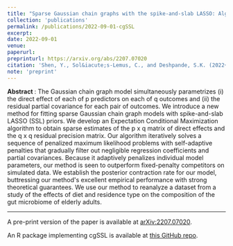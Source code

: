 ```yaml
---
title: "Sparse Gaussian chain graphs with the spike-and-slab LASSO: Algorithms and asymptotics"
collection: 'publications'
permalink: /publications/2022-09-01-cgSSL
excerpt: 
date: 2022-09-01
venue:
paperurl:
preprinturl: https://arxiv.org/abs/2207.07020
citation: 'Shen, Y., Sol&iacute;s-Lemus, C., and Deshpande, S.K. (2022+). &quot;Sparse Gaussian chain graphs with the spike-and-slab LASSO: Algorithms and asymptotics.&quot; <i>arXiv preprint</i> arXiv:2207.07020'
note: 'preprint'
---
```


<b> Abstract </b> : 
The Gaussian chain graph model simultaneously parametrizes (i) the direct effect of each of p predictors on each of q outcomes and (ii) the residual partial covariance for each pair of outcomes.
We introduce a new method for fitting sparse Gaussian chain graph models with spike-and-slab LASSO (SSL) priors. 
We develop an Expectation Conditional Maximization algorithm to obtain sparse estimates of the p x q matrix of direct effects and the q x q residual precision matrix.
Our algorithm iteratively solves a sequence of penalized maximum likelihood problems with self-adaptive penalties that gradually filter out negligible regression coefficients and partial covariances. 
Because it adaptively penalizes individual model parameters, our method is seen to outperform fixed-penalty competitors on simulated data.
We establish the posterior contraction rate for our model, buttressing our method's excellent empirical performance with strong theoretical guarantees. 
We use our method to reanalyze a dataset from a study of the effects of diet and residence type on the composition of the gut microbiome of elderly adults.

---

<!-- The journal version of the paper is available at [DOI:10.1080/10618600.2019.1593179](https://doi.org/10.1080/10618600.2019.1593179).-->

A pre-print version of the paper is available at [arXiv:2207.07020](https://arxiv.org/abs/2207.07020).

An R package implementing cgSSL is available at [this GitHub repo](https://github.com/YunyiShen/mSSL).


